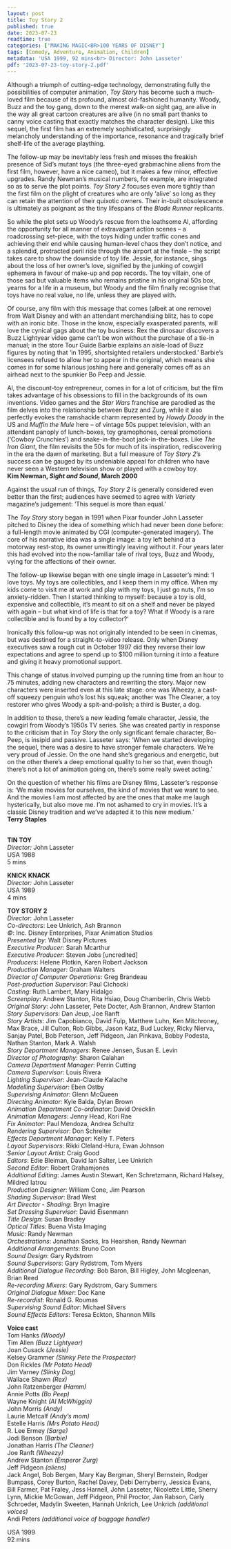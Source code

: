 ```yaml
---
layout: post
title: Toy Story 2
published: true
date: 2023-07-23
readtime: true
categories: ['MAKING MAGIC<BR>100 YEARS OF DISNEY']
tags: [Comedy, Adventure, Animation, Children]
metadata: 'USA 1999, 92 mins<br> Director: John Lasseter'
pdf: '2023-07-23-toy-story-2.pdf'
---
```


Although a triumph of cutting-edge technology, demonstrating fully the possibilities of computer animation, _Toy Story_ has become such a much-loved film because of its profound, almost old-fashioned humanity. Woody, Buzz and the toy gang, down to the merest walk-on sight gag, are alive in the way all great cartoon creatures are alive (in no small part thanks to canny voice casting that exactly matches the character design). Like this sequel, the first film has an extremely sophisticated, surprisingly melancholy understanding of the importance, resonance and tragically brief shelf-life of the average plaything.

The follow-up may be inevitably less fresh and misses the freakish presence of Sid’s mutant toys (the three-eyed grabmachine aliens from the first film, however, have a nice cameo), but it makes a few minor, effective upgrades. Randy Newman’s musical numbers, for example, are integrated so as to serve the plot points. _Toy Story 2_ focuses even more tightly than the first film on the plight of creatures who are only ‘alive’ so long as they can retain the attention of their quixotic owners. Their in-built obsolescence is ultimately as poignant as the tiny lifespans of the _Blade Runner_ replicants.

So while the plot sets up Woody’s rescue from the loathsome Al, affording the opportunity for all manner of extravagant action scenes – a roadcrossing set-piece, with the toys hiding under traffic cones and achieving their end while causing human-level chaos they don’t notice, and a splendid, protracted peril ride through the airport at the finale – the script takes care to show the downside of toy life. Jessie, for instance, sings about the loss of her owner’s love, signified by the junking of cowgirl ephemera in favour of make-up and pop records. The toy villain, one of those sad but valuable items who remains pristine in his original 50s box, yearns for a life in a museum, but Woody and the film finally recognise that toys have no real value, no life, unless they are played with.

Of course, any film with this message that comes (albeit at one remove) from Walt Disney and with an attendant merchandising blitz, has to cope with an ironic bite. Those in the know, especially exasperated parents, will love the cynical gags about the toy business: Rex the dinosaur discovers a Buzz Lightyear video game can’t be won without the purchase of a tie-in manual; in the store Tour Guide Barbie explains an aisle-load of Buzz figures by noting that ‘in 1995, shortsighted retailers understocked.’ Barbie’s licensees refused to allow her to appear in the original, which means she comes in for some hilarious joshing here and generally comes off as an airhead next to the spunkier Bo Peep and Jessie.

Al, the discount-toy entrepreneur, comes in for a lot of criticism, but the film takes advantage of his obsessions to fill in the backgrounds of its own inventions. Video games and the _Star Wars_ franchise are parodied as the film delves into the relationship between Buzz and Zurg, while it also perfectly evokes the ramshackle charm represented by _Howdy Doody_ in the US and _Muffin the Mule_ here – of vintage 50s puppet television, with an attendant panoply of lunch-boxes, toy gramophones, cereal promotions (‘Cowboy Crunchies’) and snake-in-the-boot jack-in-the-boxes. Like _The Iron Giant_, the film revisits the 50s for much of its inspiration, rediscovering in the era the dawn of marketing. But a full measure of _Toy Story 2_’s success can be gauged by its undeniable appeal for children who have never seen a Western television show or played with a cowboy toy.  
**Kim Newman, _Sight and Sound_, March 2000**

Against the usual run of things, _Toy Story 2_ is generally considered even better than the first; audiences have seemed to agree with _Variety_ magazine’s judgement: ‘This sequel is more than equal.’

The _Toy Story_ story began in 1991 when Pixar founder John Lasseter pitched to Disney the idea of something which had never been done before: a full-length movie animated by CGI (computer-generated imagery). The core of his narrative idea was a single image: a toy left behind at a motorway rest-stop, its owner unwittingly leaving without it. Four years later this had evolved into the now-familiar tale of rival toys, Buzz and Woody, vying for the affections of their owner.

The follow-up likewise began with one single image in Lasseter’s mind: ‘I love toys. My toys are collectibles, and I keep them in my office. When my kids come to visit me at work and play with my toys, I just go nuts, I’m so anxiety-ridden. Then I started thinking to myself: because a toy is old, expensive and collectible, it’s meant to sit on a shelf and never be played with again – but what kind of life is that for a toy? What if Woody is a rare collectible and is found by a toy collector?’

Ironically this follow-up was not originally intended to be seen in cinemas, but was destined for a straight-to-video release. Only when Disney executives saw a rough cut in October 1997 did they reverse their low expectations and agree to spend up to $100 million turning it into a feature and giving it heavy promotional support.

This change of status involved pumping up the running time from an hour to 75 minutes, adding new characters and rewriting the story. Major new characters were inserted even at this late stage: one was Wheezy, a cast-off squeezy penguin who’s lost his squeak; another was The Cleaner, a toy restorer who gives Woody a spit-and-polish; a third is Buster, a dog.

In addition to these, there’s a new leading female character, Jessie, the cowgirl from Woody’s 1950s TV series. She was created partly in response to the criticism that in _Toy Story_ the only significant female character, Bo-Peep, is insipid and passive. Lasseter says: ‘When we started developing the sequel, there was a desire to have stronger female characters. We’re very proud of Jessie. On the one hand she’s gregarious and energetic, but on the other there’s a deep emotional quality to her so that, even though there’s not a lot of animation going on, there’s some really sweet acting.’

On the question of whether his films are Disney films, Lasseter’s response is: ‘We make movies for ourselves, the kind of movies that we want to see. And the movies I am most affected by are the ones that make me laugh hysterically, but also move me. I’m not ashamed to cry in movies. It’s a classic Disney tradition and we’ve adapted it to this new medium.’  
**Terry Staples**  
<br>

**TIN TOY**  
_Director:_ John Lasseter  
USA 1988  
5 mins  

**KNICK KNACK**  
_Director:_ John Lasseter  
USA 1989  
4 mins  

**TOY STORY 2**  
_Director_: John Lasseter  
_Co-directors_: Lee Unkrich, Ash Brannon  
_©_: Inc. Disney Enterprises, Pixar Animation Studios  
_Presented by_: Walt Disney Pictures  
_Executive Producer_: Sarah Mcarthur  
_Executive Producer_: Steven Jobs [uncredited]  
_Producers_: Helene Plotkin, Karen Robert Jackson  
_Production Manager_: Graham Walters  
_Director of Computer Operations_: Greg Brandeau  
_Post-production Supervisor_: Paul Cichocki  
_Casting_: Ruth Lambert, Mary Hidalgo  
_Screenplay_: Andrew Stanton, Rita Hsiao, Doug Chamberlin, Chris Webb  
_Original Story_: John Lasseter, Pete Docter, Ash Brannon, Andrew Stanton  
_Story Supervisors_: Dan Jeup, Joe Ranft  
_Story Artists_: Jim Capobianco, David Fulp, Matthew Luhn, Ken Mitchroney, Max Brace, Jill Culton, Rob Gibbs, Jason Katz, Bud Luckey, Ricky Nierva, Sanjay Patel, Bob Peterson, Jeff Pidgeon, Jan Pinkava, Bobby Podesta, Nathan Stanton, Mark A. Walsh  
_Story Department Managers_: Renee Jensen, Susan E. Levin  
_Director of Photography_: Sharon Calahan  
_Camera Department Manager_: Perrin Cutting  
_Camera Supervisor_: Louis Rivera  
_Lighting Supervisor_: Jean-Claude Kalache  
_Modelling Supervisor_: Eben Ostby  
_Supervising Animator_: Glenn McQueen  
_Directing Animator_: Kyle Balda, Dylan Brown  
_Animation Department Co-ordinator_: David Orecklin  
_Animation Managers_: Jenny Head, Kori Rae  
_Fix Animator_: Paul Mendoza, Andrea Schultz  
_Rendering Supervisor_: Don Schreiter  
_Effects Department Manager_: Kelly T. Peters  
_Layout Supervisors_: Rikki Cleland-Hura, Ewan Johnson  
_Senior Layout Artist_: Craig Good  
_Editors_: Edie Bleiman, David Ian Salter, Lee Unkrich  
_Second Editor_: Robert Grahamjones  
_Additional Editing_: James Austin Stewart, Ken Schretzmann, Richard Halsey, Mildred Iatrou  
_Production Designer_: William Cone, Jim Pearson  
_Shading Supervisor_: Brad West  
_Art Director - Shading_: Bryn Imagire  
_Set Dressing Supervisor_: David Eisenmann  
_Title Design_: Susan Bradley  
_Optical Titles_: Buena Vista Imaging  
_Music_: Randy Newman  
_Orchestrations_: Jonathan Sacks, Ira Hearshen, Randy Newman  
_Additional Arrangements_: Bruno Coon  
_Sound Design_: Gary Rydstrom  
_Sound Supervisors_: Gary Rydstrom, Tom Myers  
_Additional Dialogue Recording_: Bob Baron, Bill Higley, John Mcgleenan, Brian Reed  
_Re-recording Mixers_: Gary Rydstrom,
Gary Summers  
_Original Dialogue Mixer_: Doc Kane  
_Re-recordist_: Ronald G. Roumas  
_Supervising Sound Editor_: Michael Silvers  
_Sound Effects Editors_: Teresa Eckton,
Shannon Mills  

**Voice cast**  
Tom Hanks _(Woody)_  
Tim Allen _(Buzz Lightyear)_  
Joan Cusack _(Jessie)_  
Kelsey Grammer _(Stinky Pete the Prospector)_  
Don Rickles _(Mr Potato Head)_  
Jim Varney _(Slinky Dog)_  
Wallace Shawn _(Rex)_  
John Ratzenberger _(Hamm)_  
Annie Potts _(Bo Peep)_  
Wayne Knight _(Al McWhiggin)_  
John Morris _(Andy)_  
Laurie Metcalf _(Andy’s mom)_  
Estelle Harris _(Mrs Potato Head)_  
R. Lee Ermey _(Sarge)_  
Jodi Benson _(Barbie)_  
Jonathan Harris _(The Cleaner)_  
Joe Ranft _(Wheezy)_  
Andrew Stanton _(Emperor Zurg)_  
Jeff Pidgeon _(aliens)_  
Jack Angel, Bob Bergen, Mary Kay Bergman, Sheryl Bernstein, Rodger Bumpass, Corey Burton, Rachel Davey, Debi Derryberry, Jessica Evans,  
Bill Farmer, Pat Fraley, Jess Harnell, John Lasseter, Nicolette Little, Sherry Lynn, Mickie McGowan, Jeff Pidgeon, Phil Proctor, Jan Rabson, Carly Schroeder, Madylin Sweeten, Hannah Unkrich, Lee Unkrich _(additional voices)_  
Andi Peters _(additional voice of baggage handler)_  

USA 1999  
92 mins
<!--stackedit_data:
eyJoaXN0b3J5IjpbMTIzNTM4MzU0OF19
-->
